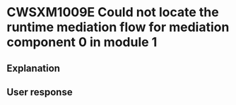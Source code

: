 # CWSXM1009E Could not locate the runtime mediation flow for mediation component 0 in module 1

## Explanation

## User response